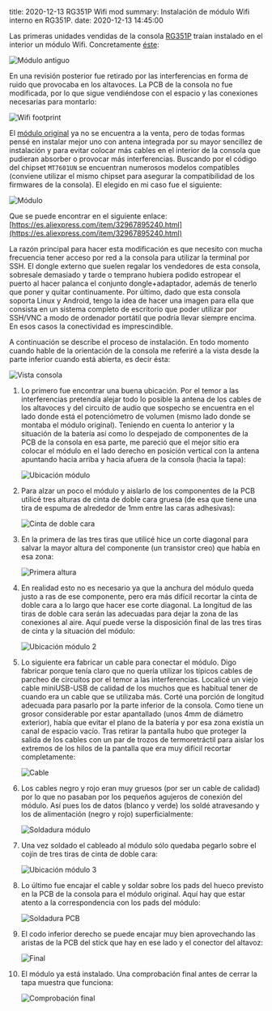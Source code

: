 title: 2020-12-13 RG351P Wifi mod
summary: Instalación de módulo Wifi interno en RG351P.
date: 2020-12-13 14:45:00

Las primeras unidades vendidas de la consola [RG351P](https://www.anbernic.com/phone/eac_phone_sel_one?eng_ApplianceVo.eac_id=53) traían instalado en el interior un módulo Wifi. Concretamente [éste](https://es.aliexpress.com/item/32966526853.html):

![Módulo antiguo](/images/posts/rg351_wifi/M7601NU4.jpg)

En una revisión posterior fue retirado por las interferencias en forma de ruido que provocaba en los altavoces. La PCB de la consola no fue modificada, por lo que sigue vendiéndose con el espacio y las conexiones necesarias para montarlo:

![Wifi footprint](/images/posts/rg351_wifi/wifi_footprint.jpg)

El [módulo original](https://es.aliexpress.com/item/32966526853.html) ya no se encuentra a la venta, pero de todas formas pensé en instalar mejor uno con antena integrada por su mayor sencillez de instalación y para evitar colocar más cables en el interior de la consola que pudieran absorber o provocar más interferencias. Buscando por el código del chipset `MT7601UN` se encuentran numerosos modelos compatibles (conviene utilizar el mismo chipset para asegurar la compatibilidad de los firmwares de la consola). El elegido en mi caso fue el siguiente:

![Módulo](/images/posts/rg351_wifi/M7601NU1.jpg)

Que se puede encontrar en el siguiente enlace: [https://es.aliexpress.com/item/32967895240.html](https://es.aliexpress.com/item/32967895240.html)

La razón principal para hacer esta modificación es que necesito con mucha frecuencia tener acceso por red a la consola para utilizar la terminal por SSH. El dongle externo que suelen regalar los vendedores de esta consola, sobresale demasiado y tarde o temprano hubiera podido estropear el puerto al hacer palanca el conjunto dongle+adaptador, además de tenerlo que poner y quitar continuamente. Por último, dado que esta consola soporta Linux y Android, tengo la idea de hacer una imagen para ella que consista en un sistema completo de escritorio que poder utilizar por SSH/VNC a modo de ordenador portátil que podría llevar siempre encima. En esos casos la conectividad es imprescindible.

A continuación se describe el proceso de instalación. En todo momento cuando hable de la orientación de la consola me referiré a la vista desde la parte inferior cuando está abierta, es decir ésta:

![Vista consola](/images/posts/rg351_wifi/vista_consola.jpg)

1. Lo primero fue encontrar una buena ubicación. Por el temor a las interferencias pretendía alejar todo lo posible la antena de los cables de los altavoces y del circuito de audio que sospecho se encuentra en el lado donde está el potenciómetro de volumen (mismo lado donde se montaba el módulo original). Teniendo en cuenta lo anterior y la situación de la batería así como lo despejado de componentes de la PCB de la consola en esa parte, me pareció que el mejor sitio era colocar el módulo en el lado derecho en posición vertical con la antena apuntando hacia arriba y hacia afuera de la consola (hacia la tapa):

    ![Ubicación módulo](/images/posts/rg351_wifi/ubicacion_modulo.jpg)

2. Para alzar un poco el módulo y aislarlo de los componentes de la PCB utilicé tres alturas de cinta de doble cara gruesa (de esa que tiene una tira de espuma de alrededor de 1mm entre las caras adhesivas):

    ![Cinta de doble cara](/images/posts/rg351_wifi/cinta_doble_cara.jpg)

3. En la primera de las tres tiras que utilicé hice un corte diagonal para salvar la mayor altura del componente (un transistor creo) que había en esa zona:

    ![Primera altura](/images/posts/rg351_wifi/primera_altura.jpg)

4. En realidad esto no es necesario ya que la anchura del módulo queda justo a ras de ese componente, pero era más difícil recortar la cinta de doble cara a lo largo que hacer ese corte diagonal. La longitud de las tiras de doble cara serán las adecuadas para dejar la zona de las conexiones al aire. Aquí puede verse la disposición final de las tres tiras de cinta y la situación del módulo:

    ![Ubicación módulo 2](/images/posts/rg351_wifi/ubicacion_modulo2.jpg)

5. Lo siguiente era fabricar un cable para conectar el módulo. Digo fabricar porque tenía claro que no quería utilizar los típicos cables de parcheo de circuitos por el temor a las interferencias. Localicé un viejo cable miniUSB-USB de calidad de los muchos que es habitual tener de cuando era un cable que se utilizaba más. Corté una porción de longitud adecuada para pasarlo por la parte inferior de la consola. Como tiene un grosor considerable por estar apantallado (unos 4mm de diámetro exterior), había que evitar el plano de la batería y por esa zona existía un canal de espacio vacío. Tras retirar la pantalla hubo que proteger la salida de los cables con un par de trozos de termoretráctil para aislar los extremos de los hilos de la pantalla que era muy difícil recortar completamente:

    ![Cable](/images/posts/rg351_wifi/cable.jpg)

6. Los cables negro y rojo eran muy gruesos (por ser un cable de calidad) por lo que no pasaban por los pequeños agujeros de conexión del módulo. Así pues los de datos (blanco y verde) los soldé atravesando y los de alimentación (negro y rojo) superficialmente:

    ![Soldadura módulo](/images/posts/rg351_wifi/soldadura_modulo.jpg)

7. Una vez soldado el cableado al módulo sólo quedaba pegarlo sobre el cojín de tres tiras de cinta de doble cara:

    ![Ubicación módulo 3](/images/posts/rg351_wifi/ubicacion_modulo3.jpg)

8. Lo último fue encajar el cable y soldar sobre los pads del hueco previsto en la PCB de la consola para el módulo original. Aquí hay que estar atento a la correspondencia con los pads del módulo:

    ![Soldadura PCB](/images/posts/rg351_wifi/soldadura_pcb.jpg)

9. El codo inferior derecho se puede encajar muy bien aprovechando las aristas de la PCB del stick que hay en ese lado y el conector del altavoz:

    ![Final](/images/posts/rg351_wifi/final.jpg)

10. El módulo ya está instalado. Una comprobación final antes de cerrar la tapa muestra que funciona:

    ![Comprobación final](/images/posts/rg351_wifi/comprobacion.jpg)
